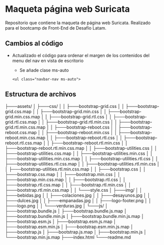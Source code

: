 #  Maqueta página web Suricata

Repositorio que contiene la maqueta de página web Suricata. Realizado para el bootcamp de Front-End de Desafío Latam. 

## Cambios al código

- Actualizado el código para ordenar el margen de los contenidos del menu del nav en vista de escritorio

    - Se añade clase ms-auto

    ```
    <ul class="navbar-nav ms-auto">
    ```

## Estructura de archivos

├───assets/
│   ├───css/
│   │   ├───bootstrap-grid.css
│   │   ├───bootstrap-grid.css.map
│   │   ├───bootstrap-grid.min.css
│   │   ├───bootstrap-grid.min.css.map
│   │   ├───bootstrap-grid.rtl.css
│   │   ├───bootstrap-grid.rtl.css.map
│   │   ├───bootstrap-grid.rtl.min.css
│   │   ├───bootstrap-grid.rtl.min.css.map
│   │   ├───bootstrap-reboot.css
│   │   ├───bootstrap-reboot.css.map
│   │   ├───bootstrap-reboot.min.css
│   │   ├───bootstrap-reboot.min.css.map
│   │   ├───bootstrap-reboot.rtl.css
│   │   ├───bootstrap-reboot.rtl.css.map
│   │   ├───bootstrap-reboot.rtl.min.css
│   │   ├───bootstrap-reboot.rtl.min.css.map
│   │   ├───bootstrap-utilities.css
│   │   ├───bootstrap-utilities.css.map
│   │   ├───bootstrap-utilities.min.css
│   │   ├───bootstrap-utilities.min.css.map
│   │   ├───bootstrap-utilities.rtl.css
│   │   ├───bootstrap-utilities.rtl.css.map
│   │   ├───bootstrap-utilities.rtl.min.css
│   │   ├───bootstrap-utilities.rtl.min.css.map
│   │   ├───bootstrap.css
│   │   ├───bootstrap.css.map
│   │   ├───bootstrap.min.css
│   │   ├───bootstrap.min.css.map
│   │   ├───bootstrap.rtl.css
│   │   ├───bootstrap.rtl.css.map
│   │   ├───bootstrap.rtl.min.css
│   │   ├───bootstrap.rtl.min.css.map
│   │   └───style.css
│   ├───img/
│   │   ├───bebidas.jpg
│   │   ├───colaciones.jpg
│   │   ├───desayunos.jpg
│   │   ├───dulces.jpg
│   │   ├───empanadas.jpg
│   │   ├───logo-footer.png
│   │   ├───logo.png
│   │   └───verduras.jpg
│   └───js/
│       ├───bootstrap.bundle.js
│       ├───bootstrap.bundle.js.map
│       ├───bootstrap.bundle.min.js
│       ├───bootstrap.bundle.min.js.map
│       ├───bootstrap.esm.js
│       ├───bootstrap.esm.js.map
│       ├───bootstrap.esm.min.js
│       ├───bootstrap.esm.min.js.map
│       ├───bootstrap.js
│       ├───bootstrap.js.map
│       ├───bootstrap.min.js
│       └───bootstrap.min.js.map
├───index.html
└───readme.md
